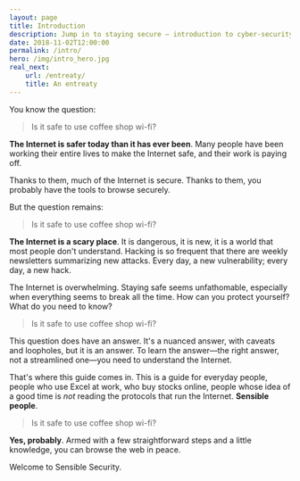 ```yaml
---
layout: page
title: Introduction
description: Jump in to staying secure – introduction to cyber-security techniques for sensible people.
date: 2018-11-02T12:00:00
permalink: /intro/
hero: /img/intro_hero.jpg
real_next:
    url: /entreaty/
    title: An entreaty
---
```


<!-- [hero image: Alice and Bob waiting in a coffee shop and literally everyone else is a stereotypical "hacker" in a trench coat] -->

You know the question:

> Is it safe to use coffee shop wi-fi?

**The Internet is safer today than it has ever been**. Many people have been working their entire lives to make the Internet safe, and their work is paying off.

Thanks to them, much of the Internet is secure. Thanks to them, you probably have the tools to browse securely.

But the question remains:

> Is it safe to use coffee shop wi-fi?

**The Internet is a scary place**. It is dangerous, it is new, it is a world that most people don't understand. Hacking is so frequent that there are weekly newsletters summarizing new attacks. Every day, a new vulnerability; every day, a new  hack.

The Internet is overwhelming. Staying safe seems unfathomable, especially when everything seems to break all the time. How can you protect yourself? What do you need to know?

> Is it safe to use coffee shop wi-fi?

This question does have an answer. It's a nuanced answer, with caveats and loopholes, but it is an answer. To learn the answer—the right answer, not a streamlined one—you need to understand the Internet.

That's where this guide comes in. This is a guide for everyday people, people who use Excel at work, who buy stocks online, people whose idea of a good time is *not* reading the protocols that run the Internet. **Sensible people**.

> Is it safe to use coffee shop wi-fi?

**Yes, probably**. Armed with a few straightforward steps and a little knowledge, you can browse the web in peace.

Welcome to Sensible Security.